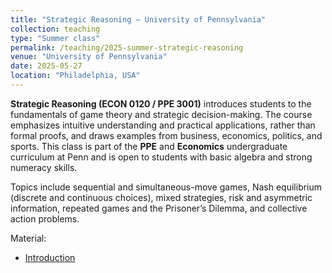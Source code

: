 ```yaml
---
title: "Strategic Reasoning – University of Pennsylvania"
collection: teaching
type: "Summer class"
permalink: /teaching/2025-summer-strategic-reasoning
venue: "University of Pennsylvania"
date: 2025-05-27
location: "Philadelphia, USA"
---
```


**Strategic Reasoning (ECON 0120 / PPE 3001)** introduces students to the fundamentals of game theory and strategic decision-making. The course emphasizes intuitive understanding and practical applications, rather than formal proofs, and draws examples from business, economics, politics, and sports. This class is part of the **PPE** and **Economics** undergraduate curriculum at Penn and is open to students with basic algebra and strong numeracy skills.

Topics include sequential and simultaneous-move games, Nash equilibrium (discrete and continuous choices), mixed strategies, risk and asymmetric information, repeated games and the Prisoner’s Dilemma, and collective action problems.

Material:
- [Introduction](/files/strategic_reasoning/C1_Introduction.pdf)
